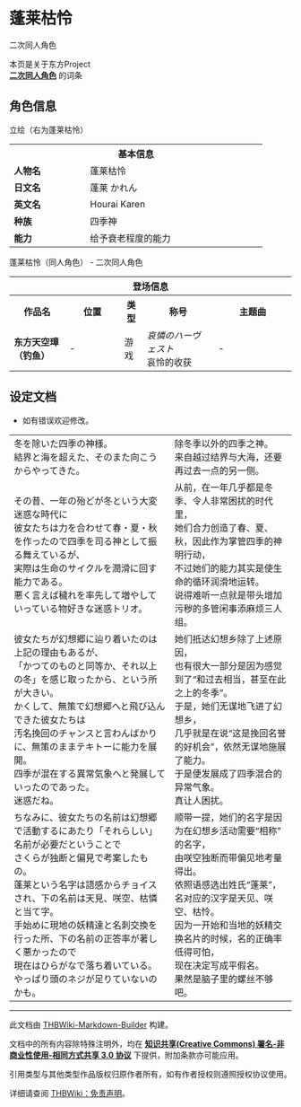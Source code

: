 # 蓬莱枯怜

<!-- source html: G:\repos\THBWiki-Markdown-Builder\THBWikiMarkdown\Temp\main\9\93\ns0%3A%E8%93%AC%E8%8E%B1%E6%9E%AF%E6%80%9C.html -->

二次同人角色

本页是关于东方Project  
 **[二次同人角色](./二次角色列表.md)** 的词条
## 角色信息
[](./文件-蓬莱天见、蓬莱咲空、蓬莱枯怜.png.md)  [](./文件-蓬莱天见、蓬莱咲空、蓬莱枯怜.png.md)立绘（右为蓬莱枯怜）

<table>
<tbody><tr>
<th colspan="2">基本信息</th>
</tr>
<tr>
<td style="width:120px"><b>人物名</b></td><td style="min-width:300px">蓬莱枯怜</td>
</tr><tr><td><b>日文名</b></td><td>蓬莱 かれん</td></tr><tr><td><b>英文名</b></td><td>Hourai Karen</td></tr><tr><td><b>种族</b></td><td>四季神</td></tr><tr><td><b>能力</b></td><td>给予衰老程度的能力</td></tr></tbody></table>

蓬莱枯怜（同人角色） - 二次同人角色

<table>
<tbody><tr>
<th colspan="5">登场信息</th>
</tr><tr><th><b>作品名</b></th><th><b>位置</b></th><th><b>类型</b></th><th><b>称号</b></th><th><b>主题曲</b></th></tr><tr><td rowspan="1" style="width:120px"><b>东方天空璋（钓鱼）</b></td><td style="width:130px">-</td><td class="bg-color-danger-30" style="width:30px;">游戏</td><td style="width:180px"><i>哀憐のハーヴェスト</i><br>哀怜的收获</td><td style="width:200px">-</td></tr></tbody></table>


## 设定文档
- 如有错误欢迎修改。


<table><tbody><tr class="tt-content" id="设定文档-1" data-pos="&#91;&quot;\u8bbe\u5b9a\u6587\u6863&quot;,1&#93;"><td class="tt-ja" lang="ja"><div class="poem">冬を除いた四季の神様。<br>結界と海を超えた、そのまた向こうからやってきた。</div></td><td class="tt-zh" lang="zh"><div class="poem">除冬季以外的四季之神。<br>来自越过结界与大海，还要再过去一点的另一侧。</div></td></tr><tr class="tt-content" id="设定文档-2" data-pos="&#91;&quot;\u8bbe\u5b9a\u6587\u6863&quot;,2&#93;"><td class="tt-ja" lang="ja"><div class="poem">その昔、一年の殆どが冬という大変迷惑な時代に<br>彼女たちは力を合わせて春・夏・秋を作ったので四季を司る神として振る舞えているが、<br>実際は生命のサイクルを潤滑に回す能力である。<br>悪く言えば穢れを率先して増やしていっている物好きな迷惑トリオ。</div></td><td class="tt-zh" lang="zh"><div class="poem">从前，在一年几乎都是冬季、令人非常困扰的时代里，<br>她们合力创造了春、夏、秋，因此作为掌管四季的神明行动，<br>不过她们的能力其实是使生命的循环润滑地运转。<br>说得难听一点就是带头增加污秽的多管闲事添麻烦三人组。</div></td></tr><tr class="tt-content" id="设定文档-3" data-pos="&#91;&quot;\u8bbe\u5b9a\u6587\u6863&quot;,3&#93;"><td class="tt-ja" lang="ja"><div class="poem">彼女たちが幻想郷に辿り着いたのは上記の理由もあるが、<br>「かつてのものと同等か、それ以上の冬」を感じ取ったから、という所が大きい。<br>かくして、無策で幻想郷へと飛び込んできた彼女たちは<br>汚名挽回のチャンスと言わんばかりに、無策のままテキトーに能力を展開。<br>四季が混在する異常気象へと発展していったのであった。<br>迷惑だね。</div></td><td class="tt-zh" lang="zh"><div class="poem">她们抵达幻想乡除了上述原因，<br>也有很大一部分是因为感觉到了“和过去相当，甚至在此之上的冬季”。<br>于是，她们无谋地飞进了幻想乡，<br>几乎就是在说“这是挽回名誉的好机会”，依然无谋地施展了能力。<br>于是便发展成了四季混合的异常气象。<br>真让人困扰。</div></td></tr><tr class="tt-content" id="设定文档-4" data-pos="&#91;&quot;\u8bbe\u5b9a\u6587\u6863&quot;,4&#93;"><td class="tt-ja" lang="ja"><div class="poem">ちなみに、彼女たちの名前は幻想郷で活動するにあたり「それらしい」名前が必要だということで<br>さくらが独断と偏見で考案したもの。<br>蓬莱という名字は語感からチョイスされ、下の名前は天見、咲空、枯憐と当て字。<br>手始めに現地の妖精達と名刺交換を行った所、下の名前の正答率が著しく悪かったので<br>現在はひらがなで落ち着いている。<br>やっぱり頭のネジが足りていないのかも。</div></td><td class="tt-zh" lang="zh"><div class="poem">顺带一提，她们的名字是因为在幻想乡活动需要“相称”的名字，<br>由咲空独断而带偏见地考量得出。<br>依照语感选出姓氏“蓬莱”，名对应的汉字是天见、咲空、枯怜。<br>因为一开始和当地的妖精交换名片的时候，名的正确率低得可怕，<br>现在决定写成平假名。<br>果然是脑子里的螺丝不够吧。</div></td></tr></tbody></table>


  
  

  





---

此文档由 [THBWiki-Markdown-Builder](https://github.com/Delsin-Yu/THBWiki-Markdown-Builder) 构建。

文档中的所有内容除特殊注明外，均在 [**知识共享(Creative Commons) 署名-非商业性使用-相同方式共享 3.0 协议**](https://creativecommons.org/licenses/by-sa/3.0/deed.zh-hans) 下提供，附加条款亦可能应用。

引用类型与其他类型作品版权归原作者所有，如有作者授权则遵照授权协议使用。

详细请查阅 [THBWiki：免责声明](https://thbwiki.cc/THBWiki:%E5%85%8D%E8%B4%A3%E5%A3%B0%E6%98%8E)。

